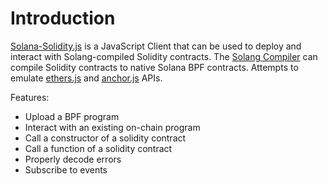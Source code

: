 # Introduction

[Solana-Solidity.js](https://github.com/solana-labs/solana-solidity.js) is a JavaScript Client that can be used to deploy and interact with Solang-compiled Solidity contracts. The [Solang Compiler](https://github.com/hyperledger-labs/solang) can compile Solidity contracts to native Solana BPF contracts. Attempts to emulate [ethers.js](https://github.com/ethers-io/ethers.js) and [anchor.js](https://github.com/project-serum/anchor/tree/master/ts) APIs.

Features:

- Upload a BPF program
- Interact with an existing on-chain program
- Call a constructor of a solidity contract
- Call a function of a solidity contract
- Properly decode errors
- Subscribe to events
